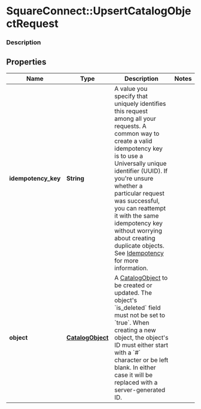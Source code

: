 # SquareConnect::UpsertCatalogObjectRequest

### Description



## Properties
Name | Type | Description | Notes
------------ | ------------- | ------------- | -------------
**idempotency_key** | **String** | A value you specify that uniquely identifies this request among all your requests. A common way to create a valid idempotency key is to use a Universally unique identifier (UUID).  If you&#39;re unsure whether a particular request was successful, you can reattempt it with the same idempotency key without worrying about creating duplicate objects.  See [Idempotency](/basics/api101/idempotency) for more information. | 
**object** | [**CatalogObject**](CatalogObject.md) | A [CatalogObject](#type-catalogobject) to be created or updated. The object&#39;s &#x60;is_deleted&#x60; field must not be set to &#x60;true&#x60;. When creating a new object, the object&#39;s ID must either start with a &#x60;#&#x60; character or be left blank. In either case it will be replaced with a server-generated ID. | 


